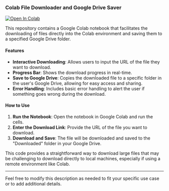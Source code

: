 ### Colab File Downloader and Google Drive Saver


[![Open In Colab](https://colab.research.google.com/assets/colab-badge.svg)](https://colab.research.google.com/github/istiakm30/File-Downloader/blob/main/Downloader.ipynb)


This repository contains a Google Colab notebook that facilitates the downloading of files directly into the Colab environment and saving them to a specified Google Drive folder.

#### Features
- **Interactive Downloading**: Allows users to input the URL of the file they want to download.
- **Progress Bar**: Shows the download progress in real-time.
- **Save to Google Drive**: Copies the downloaded file to a specific folder in the user's Google Drive, allowing for easy access and sharing.
- **Error Handling**: Includes basic error handling to alert the user if something goes wrong during the download.

#### How to Use
1. **Run the Notebook**: Open the notebook in Google Colab and run the cells.
2. **Enter the Download Link**: Provide the URL of the file you want to download.
3. **Download and Save**: The file will be downloaded and saved to the "Downloaded" folder in your Google Drive.

This code provides a straightforward way to download large files that may be challenging to download directly to local machines, especially if using a remote environment like Colab.

---

Feel free to modify this description as needed to fit your specific use case or to add additional details.

